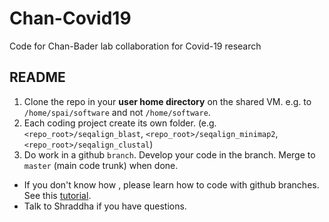 # Chan-Covid19
Code for Chan-Bader lab collaboration for Covid-19 research

README
--------
1. Clone the repo in your **user home directory** on the shared VM. e.g. to `/home/spai/software` and not `/home/software`. 
2. Each coding project create its own folder. (e.g. `<repo_root>/seqalign_blast`, `<repo_root>/seqalign_minimap2`, `<repo_root>/seqalign_clustal`)
2. Do work in a github `branch`. Develop your code in the branch. Merge to `master` (main code trunk) when done.
  * If you don't know how , please learn how to code with github branches. See this [tutorial](https://github.com/Kunena/Kunena-Forum/wiki/Create-a-new-branch-with-git-and-manage-branches).
  * Talk to Shraddha if you have questions. 


